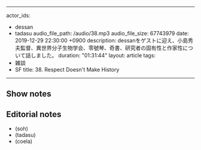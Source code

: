 

---
actor_ids:
  - dessan
  - tadasu
audio_file_path: /audio/38.mp3
audio_file_size: 67743979
date: 2019-12-29 22:30:00 +0900
description: dessanをゲストに迎え、小島秀夫監督、異世界分子生物学会、零號琴、奇書、研究者の固有性と作家性について話しました。
duration: "01:31:44"
layout: article
tags: 
  - 雑談
  - SF
title: 38. Respect Doesn't Make History
---

## Show notes

## Editorial notes
- (soh)
- (tadasu)
- (coela)
